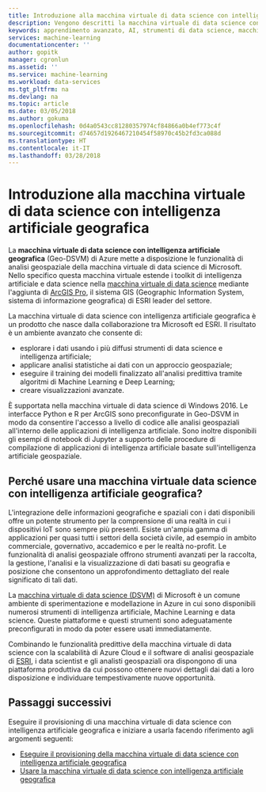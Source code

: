 ```yaml
---
title: Introduzione alla macchina virtuale di data science con intelligenza artificiale geografica - Azure | Microsoft Docs
description: Vengono descritti la macchina virtuale di data science con intelligenza artificiale geografica e i relativi componenti.
keywords: apprendimento avanzato, AI, strumenti di data science, macchina virtuale per data science, analisi geospaziale
services: machine-learning
documentationcenter: ''
author: gopitk
manager: cgronlun
ms.assetid: ''
ms.service: machine-learning
ms.workload: data-services
ms.tgt_pltfrm: na
ms.devlang: na
ms.topic: article
ms.date: 03/05/2018
ms.author: gokuma
ms.openlocfilehash: 0d4a0543cc81280357974cf84866a0b4ef773c4f
ms.sourcegitcommit: d74657d1926467210454f58970c45b2fd3ca088d
ms.translationtype: HT
ms.contentlocale: it-IT
ms.lasthandoff: 03/28/2018
---
```

# <a name="introduction-to-the-geo-artificial-intelligence-data-science-virtual-machine"></a>Introduzione alla macchina virtuale di data science con intelligenza artificiale geografica

La **macchina virtuale di data science con intelligenza artificiale geografica** (Geo-DSVM) di Azure mette a disposizione le funzionalità di analisi geospaziale della macchina virtuale di data science di Microsoft. Nello specifico questa macchina virtuale estende i toolkit di intelligenza artificiale e data science nella [macchina virtuale di data science](overview.md) mediante l'aggiunta di [ArcGIS Pro](https://www.esri.com/arcgis/products/arcgis-pro/overview), il sistema GIS (Geographic Information System, sistema di informazione geografica) di ESRI leader del settore.

La macchina virtuale di data science con intelligenza artificiale geografica è un prodotto che nasce dalla collaborazione tra Microsoft ed ESRI. Il risultato è un ambiente avanzato che consente di:

- esplorare i dati usando i più diffusi strumenti di data science e intelligenza artificiale;
- applicare analisi statistiche ai dati con un approccio geospaziale;
- eseguire il training dei modelli finalizzato all'analisi predittiva tramite algoritmi di Machine Learning e Deep Learning;
- creare visualizzazioni avanzate.

È supportata nella macchina virtuale di data science di Windows 2016. Le interfacce Python e R per ArcGIS sono preconfigurate in Geo-DSVM in modo da consentire l'accesso a livello di codice alle analisi geospaziali all'interno delle applicazioni di intelligenza artificiale. Sono inoltre disponibili gli esempi di notebook di Jupyter a supporto delle procedure di compilazione di applicazioni di intelligenza artificiale basate sull'intelligenza artificiale geospaziale.


## <a name="why-geo-ai-data-science-vm"></a>Perché usare una macchina virtuale data science con intelligenza artificiale geografica? 

L'integrazione delle informazioni geografiche e spaziali con i dati disponibili offre un potente strumento per la comprensione di una realtà in cui i dispositivi IoT sono sempre più presenti. Esiste un'ampia gamma di applicazioni per quasi tutti i settori della società civile, ad esempio in ambito commerciale, governativo, accademico e per le realtà no-profit. Le funzionalità di analisi geospaziale offrono strumenti avanzati per la raccolta, la gestione, l'analisi e la visualizzazione di dati basati su geografia e posizione che consentono un approfondimento dettagliato del reale significato di tali dati. 

La [macchina virtuale di data science (DSVM)](overview.md) di Microsoft è un comune ambiente di sperimentazione e modellazione in Azure in cui sono disponibili numerosi strumenti di intelligenza artificiale, Machine Learning e data science. Queste piattaforme e questi strumenti sono adeguatamente preconfigurati in modo da poter essere usati immediatamente. 

Combinando le funzionalità predittive della macchina virtuale di data science con la scalabilità di Azure Cloud e il software di analisi geospaziale di [ESRI](http://www.esri.com), i data scientist e gli analisti geospaziali ora dispongono di una piattaforma produttiva da cui possono ottenere nuovi dettagli dai dati a loro disposizione e individuare tempestivamente nuove opportunità. 


## <a name="next-steps"></a>Passaggi successivi

Eseguire il provisioning di una macchina virtuale di data science con intelligenza artificiale geografica e iniziare a usarla facendo riferimento agli argomenti seguenti:

* [Eseguire il provisioning della macchina virtuale di data science con intelligenza artificiale geografica](provision-geo-ai-dsvm.md)
* [Usare la macchina virtuale di data science con intelligenza artificiale geografica](use-geo-ai-dsvm.md)
